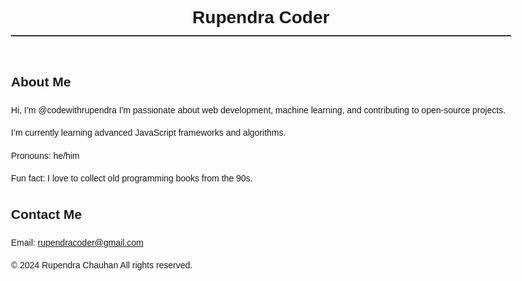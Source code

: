 
<html lang="en">
<head>
    <meta charset="UTF-8">
    <meta name="viewport" content="width=device-width, initial-scale=1.0">
    <title>Rupendra Chauhan</title>
    <style>
        body {
            font-family: Arial, sans-serif;
            line-height: 1.6;
            max-width: 800px;
            margin: 0 auto;
            padding: 20px;
        }
        h1 {
            border-bottom: 2px solid #333;
            padding-bottom: 5px;
        }
        ul {
            list-style-type: none;
            padding: 0;
        }
        ul li {
            margin-bottom: 10px;
        }
    </style>
</head>
<body>
    <header>
        <h1>Rupendra Coder</h1>
    </header>
    <section>
        <h2>About Me</h2>
        <p>Hi, I’m @codewithrupendra I'm passionate about web development, machine learning, and contributing to open-source projects.</p>
        <p>I’m currently learning advanced JavaScript frameworks and algorithms.</p>
        <p>Pronouns: he/him</p>
        <p>Fun fact: I love to collect old programming books from the 90s.</p>
    </section>
    <section>
        <h2>Contact Me</h2>
        <ul>
            <li>Email: <a href="mailto:rupendracoder@gmail.com">rupendracoder@gmail.com</a></li>
            <!-- Add more contact information if necessary -->
        </ul>
    </section>
    <footer>
        <p>&copy; 2024 Rupendra Chauhan All rights reserved.</p>
    </footer>
</body>
</html>
